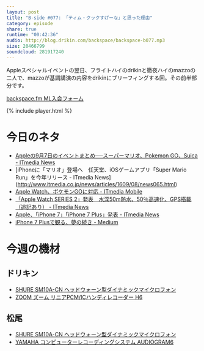 ```yaml
---
layout: post
title: "B-side #077: 「ティム・クックすげーな」と思った理由"
category: episode
share: true
runtime: "00:42:36"
audio: http://blog.drikin.com/backspace/backspace-b077.mp3
size: 20466799
soundcloud: 281917240   
---
```


Appleスペシャルイベントの翌日、フライトハイのdrikinと徹夜ハイのmazzoの二人で、mazzoが基調講演の内容をdrikinにブリーフィングする回。その前半部分です。

[backspace.fm ML入会フォーム](http://backspace.us11.list-manage.com/subscribe?u=09c933bd3997c1d16dbed156a&id=84b6529b91)

{% include player.html %}

# 今日のネタ

* [Appleの9月7日のイベントまとめ──スーパーマリオ、Pokemon GO、Suica - ITmedia News](http://www.itmedia.co.jp/news/articles/1609/08/news084.html)
* [iPhoneに「マリオ」登場へ　任天堂、iOSゲームアプリ「Super Mario Run」を今年リリース - ITmedia News]
(http://www.itmedia.co.jp/news/articles/1609/08/news065.html)
* [Apple Watch、ポケモンGOに対応 - ITmedia Mobile](http://www.itmedia.co.jp/mobile/articles/1609/08/news069.html)
* [「Apple Watch SERIES 2」発表　水深50m防水、50％高速化、GPS搭載（追記あり） - ITmedia News](http://www.itmedia.co.jp/news/articles/1609/08/news061.html)
* [Apple、「iPhone 7」「iPhone 7 Plus」発表 - ITmedia News](http://www.itmedia.co.jp/news/articles/1609/08/news059.html)
* [iPhone 7 Plusで観る、夢の続き - Medium](https://medium.com/@yoshinorikikuchi/iphone-7-plus%E3%81%A7%E8%A6%B3%E3%82%8B-%E5%A4%A2%E3%81%AE%E7%B6%9A%E3%81%8D-7c367fe9719a#.grx6f47pl)

# 今週の機材

## ドリキン
* [SHURE  SM10A-CN ヘッドウォーン型ダイナミックマイクロフォン](http://amzn.to/1LXIGkV) 
* [ZOOM ズーム リニアPCM/ICハンディレコーダー H6](http://amzn.to/29BOo5n)

## 松尾
* [SHURE  SM10A-CN ヘッドウォーン型ダイナミックマイクロフォン](http://amzn.to/1LXIGkV) 
* [YAMAHA コンピューターレコーディングシステム AUDIOGRAM6](http://amzn.to/1Rsyq5W)
